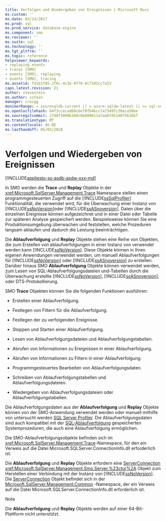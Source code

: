 ```yaml
---
title: Verfolgen und Wiedergeben von Ereignissen | Microsoft Docs
ms.custom: ''
ms.date: 03/14/2017
ms.prod: sql
ms.prod_service: database-engine
ms.component: smo
ms.reviewer: ''
ms.suite: sql
ms.technology: ''
ms.tgt_pltfrm: ''
ms.topic: reference
helpviewer_keywords:
- replaying events
- traces [SMO]
- events [SMO], replaying
- events [SMO], tracing
ms.assetid: f41b3f85-2f6c-4c3e-9776-8c73d2cc7a53
caps.latest.revision: 21
author: stevestein
ms.author: sstein
manager: craigg
monikerRange: = azuresqldb-current || = azure-sqldw-latest || >= sql-server-2016 || = sqlallproducts-allversions
ms.openlocfilehash: b4f3ccecad68cbe70fb46cc7a73497c20eca58ee
ms.sourcegitcommit: 1740f3090b168c0e809611a7aa6fd514075616bf
ms.translationtype: MT
ms.contentlocale: de-DE
ms.lasthandoff: 05/03/2018
---
```

# <a name="tracing-and-replaying-events"></a>Verfolgen und Wiedergeben von Ereignissen
[!INCLUDE[appliesto-ss-asdb-asdw-xxx-md](../../../includes/appliesto-ss-asdb-asdw-xxx-md.md)]

  In SMO werden die **Trace** und **Replay** Objekte in der <xref:Microsoft.SqlServer.Management.Trace> Namespace stellen einen programmgesteuerten Zugriff auf die [!INCLUDE[ssSqlProfiler](../../../includes/sssqlprofiler-md.md)] Funktionalität, die verwendet wird, für die Überwachung einer Instanz von [!INCLUDE[ssNoVersion](../../../includes/ssnoversion-md.md)]oder [!INCLUDE[ssASnoversion](../../../includes/ssasnoversion-md.md)]. Daten über die einzelnen Ereignisse können aufgezeichnet und in einer Datei oder Tabelle zur späteren Analyse gespeichert werden. Beispielsweise können Sie eine Produktionsumgebung überwachen und feststellen, welche Prozeduren langsam ablaufen und dadurch die Leistung beeinträchtigen.  
  
 Die **Ablaufverfolgung** und **Replay** Objekte stehen eine Reihe von Objekten, die zum Erstellen von ablaufverfolgungen in einer Instanz von verwendet werden kann [!INCLUDE[ssNoVersion](../../../includes/ssnoversion-md.md)]. Diese Objekte können in Ihren eigenen Anwendungen verwendet werden, um manuell Ablaufverfolgungen für [!INCLUDE[ssNoVersion](../../../includes/ssnoversion-md.md)] oder [!INCLUDE[ssASnoversion](../../../includes/ssasnoversion-md.md)] zu erstellen. Darüber hinaus SMO **Ablaufverfolgung** Objekte können verwendet werden, zum Lesen von SQL-Ablaufverfolgungsdateien und-Tabellen durch die Überwachung erstellte [!INCLUDE[ssNoVersion](../../../includes/ssnoversion-md.md)], [!INCLUDE[ssASnoversion](../../../includes/ssasnoversion-md.md)], oder DTS-Protokollierung.  
  
 SMO **Trace** Objekten können Sie die folgenden Funktionen ausführen:  
  
-   Erstellen einer Ablaufverfolgung.  
  
-   Festlegen von Filtern für die Ablaufverfolgung.  
  
-   Festlegen der zu verfolgenden Ereignisse.  
  
-   Stoppen und Starten einer Ablaufverfolgung.  
  
-   Lesen von Ablaufverfolgungsdateien und Ablaufverfolgungstabellen.  
  
-   Abrufen von Informationen zu Ereignissen in einer Ablaufverfolgung.  
  
-   Abrufen von Informationen zu Filtern in einer Ablaufverfolgung.  
  
-   Programmgesteuertes Bearbeiten von Ablaufverfolgungsdaten.  
  
-   Schreiben von Ablaufverfolgungstabellen und Ablaufverfolgungsdateien.  
  
-   Wiedergeben von Ablaufverfolgungsdateien oder Ablaufverfolgungstabellen.  
  
 Die Ablaufverfolgungsdaten aus der **Ablaufverfolgung** und **Replay** Objekte können von der SMO-Anwendung verwendet werden oder manuell mithilfe von untersucht werden [SQL Server Profiler](../../../tools/sql-server-profiler/sql-server-profiler.md). Die Ablaufverfolgungsdaten sind auch kompatibel mit der [SQL-Ablaufverfolgung](../../../relational-databases/sql-trace/sql-trace.md) gespeicherten Systemprozeduren, die auch eine Ablaufverfolgung ermöglichen.  
  
 Die SMO-Ablaufverfolgungsobjekte befinden sich im <xref:Microsoft.SqlServer.Management.Trace>-Namespace, für den ein Verweis auf die Datei Microsoft.SQLServer.ConnectionInfo.dll erforderlich ist.  
  
 Die **Ablaufverfolgung** und **Replay** Objekte erfordern eine [ServerConnection](https://msdn.microsoft.com/en-us/library/microsoft.sqlserver.management.common.serverconnection.aspx) <xref:Microsoft.SqlServer.Management.Smo.Server.%23ctor%2A> Objekt zum Herstellen einer Verbindung mit der Instanz von [!INCLUDE[ssNoVersion](../../../includes/ssnoversion-md.md)]. Die [ServerConnection](https://msdn.microsoft.com/en-us/library/microsoft.sqlserver.management.common.serverconnection.aspx) Objekt befindet sich in der [Microsoft.SqlServer.Management.Common](https://msdn.microsoft.com/en-us/library/microsoft.sqlserver.management.common) -Namespace, der ein Verweis auf die Datei Microsoft.SQLServer.ConnectionInfo.dll erforderlich ist.  
  
> [!NOTE]  
>  Die **Ablaufverfolgung** und **Replay** Objekte werden auf einer 64-Bit-Plattform nicht unterstützt.  
  
  
